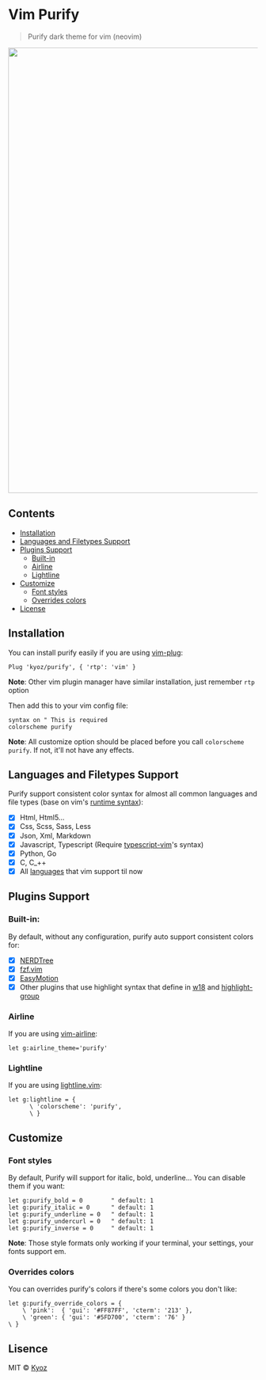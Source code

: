 # Vim Purify
> Purify dark theme for vim (neovim)

<p align="center">
  <img src="https://i.imgur.com/ej5vWWS.png" width="900px">
</p>

## Contents

- [Installation](#installation)
- [Languages and Filetypes Support](#languages-and-filetypes-support)
- [Plugins Support](#plugins-support)
  - [Built-in](#built-in)
  - [Airline](#airline)
  - [Lightline](#lightline)
- [Customize](#customize)
  - [Font styles](#font-styles)
  - [Overrides colors](#overrides-colors)
- [License](#license)

## Installation

You can install purify easily if you are using [vim-plug](https://github.com/junegunn/vim-plug):

```vim
Plug 'kyoz/purify', { 'rtp': 'vim' }
```

**Note**: Other vim plugin manager have similar installation, just remember `rtp` option

Then add this to your vim config file:

```vim
syntax on " This is required
colorscheme purify
```

**Note**: All customize option should be placed before you call `colorscheme purify`. If not, it'll not have any effects.

## Languages and Filetypes Support

Purify support consistent color syntax for almost all common languages and file types (base on vim's [runtime syntax](https://github.com/vim/vim/tree/master/runtime/syntax)):

- [x] Html, Html5...
- [x] Css, Scss, Sass, Less
- [x] Json, Xml, Markdown
- [x] Javascript, Typescript (Require [typescript-vim](https://github.com/leafgarland/typescript-vim)'s syntax)
- [x] Python, Go
- [x] C, C_++
- [x] All [languages](https://github.com/vim/vim/tree/master/runtime/syntax) that vim support til now

## Plugins Support

### Built-in:

By default, without any configuration, purify auto support consistent colors for:

- [x] [NERDTree](https://github.com/scrooloose/nerdtree)
- [x] [fzf.vim](https://github.com/junegunn/fzf.vim)
- [x] [EasyMotion](https://github.com/easymotion/vim-easymotion)
- [x] Other plugins that use highlight syntax that define in [w18](http://vimdoc.sourceforge.net/htmldoc/syntax.html#syntax) and [highlight-group](http://vimdoc.sourceforge.net/htmldoc/options.html#'highlight')

### Airline

If you are using [vim-airline](https://github.com/vim-airline/vim-airline):

```
let g:airline_theme='purify'
```

### Lightline

If you are using [lightline.vim](https://github.com/itchyny/lightline.vim):

```
let g:lightline = {
      \ 'colorscheme': 'purify',
      \ }
```

## Customize

### Font styles

By default, Purify will support for italic, bold, underline... You can disable them if you want:

```
let g:purify_bold = 0        " default: 1
let g:purify_italic = 0      " default: 1
let g:purify_underline = 0   " default: 1
let g:purify_undercurl = 0   " default: 1
let g:purify_inverse = 0     " default: 1
```

**Note**: Those style formats only working if your terminal, your settings, your fonts support em.

### Overrides colors

You can overrides purify's colors if there's some colors you don't like:

```
let g:purify_override_colors = {
    \ 'pink':  { 'gui': '#FF87FF', 'cterm': '213' },
    \ 'green': { 'gui': '#5FD700', 'cterm': '76' }
\ }
```

## Lisence
MIT © [Kyoz](mailto:banminkyoz@gmail.com)
